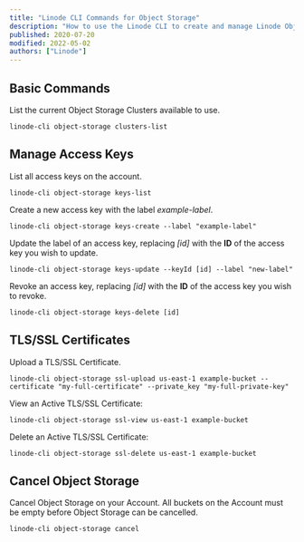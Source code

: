 ```yaml
---
title: "Linode CLI Commands for Object Storage"
description: "How to use the Linode CLI to create and manage Linode Object Storage buckets and objects."
published: 2020-07-20
modified: 2022-05-02
authors: ["Linode"]
---
```


## Basic Commands

List the current Object Storage Clusters available to use.

    linode-cli object-storage clusters-list

## Manage Access Keys

List all access keys on the account.

    linode-cli object-storage keys-list

Create a new access key with the label *example-label*.

    linode-cli object-storage keys-create --label "example-label"

Update the label of an access key, replacing *[id]* with the **ID** of the access key you wish to update.

    linode-cli object-storage keys-update --keyId [id] --label "new-label"

Revoke an access key, replacing *[id]* with the **ID** of the access key you wish to revoke.

    linode-cli object-storage keys-delete [id]

## TLS/SSL Certificates

Upload a TLS/SSL Certificate.

    linode-cli object-storage ssl-upload us-east-1 example-bucket --certificate "my-full-certificate" --private_key "my-full-private-key"

View an Active TLS/SSL Certificate:

    linode-cli object-storage ssl-view us-east-1 example-bucket

Delete an Active TLS/SSL Certificate:

    linode-cli object-storage ssl-delete us-east-1 example-bucket

## Cancel Object Storage

Cancel Object Storage on your Account. All buckets on the Account must be empty before Object Storage can be cancelled.

    linode-cli object-storage cancel